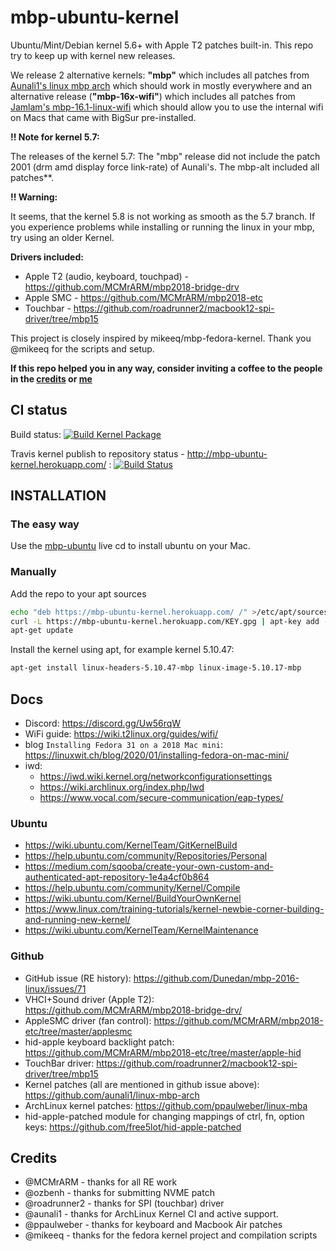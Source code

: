 # mbp-ubuntu-kernel

Ubuntu/Mint/Debian kernel 5.6+ with Apple T2 patches built-in. This repo try to keep up with kernel new releases.

We release 2 alternative kernels: **"mbp"** which includes all patches from [Aunali1's linux mbp arch](https://github.com/aunali1/linux-mbp-arch) which should work in mostly everywhere and an alternative release (**"mbp-16x-wifi"**) which includes all patches from [Jamlam's mbp-16.1-linux-wifi](https://github.com/jamlam/mbp-16.1-linux-wifi) which should allow you to use the internal wifi on Macs that came with BigSur pre-installed.

**!! Note for kernel 5.7:** 

The releases of the kernel 5.7: The "mbp" release did not include the patch 2001 (drm amd display force link-rate) of Aunali's. The mbp-alt included all patches**.

**!! Warning:**

It seems, that the kernel 5.8 is not working as smooth as the 5.7 branch. If you experience problems while installing or running the linux in your mbp, try using an older Kernel.

**Drivers included:**

- Apple T2 (audio, keyboard, touchpad) - <https://github.com/MCMrARM/mbp2018-bridge-drv>
- Apple SMC - <https://github.com/MCMrARM/mbp2018-etc>
- Touchbar - <https://github.com/roadrunner2/macbook12-spi-driver/tree/mbp15>

This project is closely inspired by mikeeq/mbp-fedora-kernel. Thank you @mikeeq for the scripts and setup.

**If this repo helped you in any way, consider inviting a coffee to the people in the [credits](https://github.com/marcosfad/mbp-ubuntu-kernel#credits) or [me](https://paypal.me/marcosfad)**

## CI status

Build status:
[![Build Kernel Package](https://github.com/marcosfad/mbp-ubuntu-kernel/actions/workflows/build.yml/badge.svg?branch=master)](https://github.com/marcosfad/mbp-ubuntu-kernel/actions/workflows/build.yml)

Travis kernel publish to repository status - <http://mbp-ubuntu-kernel.herokuapp.com/> :
[![Build Status](https://travis-ci.com/marcosfad/mbp-ubuntu-kernel.svg?branch=master)](https://travis-ci.com/marcosfad/mbp-ubuntu-kernel)

## INSTALLATION

### The easy way

Use the [mbp-ubuntu](https://github.com/marcosfad/mbp-ubuntu/releases) live cd to install ubuntu on your Mac.

### Manually

Add the repo to your apt sources
```bash
echo "deb https://mbp-ubuntu-kernel.herokuapp.com/ /" >/etc/apt/sources.list.d/mbp-ubuntu-kernel.list
curl -L https://mbp-ubuntu-kernel.herokuapp.com/KEY.gpg | apt-key add -
apt-get update
```
Install the kernel using apt, for example kernel 5.10.47:
```bash
apt-get install linux-headers-5.10.47-mbp linux-image-5.10.17-mbp
```

## Docs

- Discord: <https://discord.gg/Uw56rqW>
- WiFi guide: <https://wiki.t2linux.org/guides/wifi/>
- blog `Installing Fedora 31 on a 2018 Mac mini`: <https://linuxwit.ch/blog/2020/01/installing-fedora-on-mac-mini/>
- iwd:
  - <https://iwd.wiki.kernel.org/networkconfigurationsettings>
  - <https://wiki.archlinux.org/index.php/Iwd>
  - <https://www.vocal.com/secure-communication/eap-types/>

### Ubuntu

- <https://wiki.ubuntu.com/KernelTeam/GitKernelBuild>
- <https://help.ubuntu.com/community/Repositories/Personal>
- <https://medium.com/sqooba/create-your-own-custom-and-authenticated-apt-repository-1e4a4cf0b864>
- <https://help.ubuntu.com/community/Kernel/Compile>
- <https://wiki.ubuntu.com/Kernel/BuildYourOwnKernel>
- <https://www.linux.com/training-tutorials/kernel-newbie-corner-building-and-running-new-kernel/>
- <https://wiki.ubuntu.com/KernelTeam/KernelMaintenance>

### Github

- GitHub issue (RE history): <https://github.com/Dunedan/mbp-2016-linux/issues/71>
- VHCI+Sound driver (Apple T2): <https://github.com/MCMrARM/mbp2018-bridge-drv/>
- AppleSMC driver (fan control): <https://github.com/MCMrARM/mbp2018-etc/tree/master/applesmc>
- hid-apple keyboard backlight patch: <https://github.com/MCMrARM/mbp2018-etc/tree/master/apple-hid>
- TouchBar driver: <https://github.com/roadrunner2/macbook12-spi-driver/tree/mbp15>
- Kernel patches (all are mentioned in github issue above): <https://github.com/aunali1/linux-mbp-arch>
- ArchLinux kernel patches: <https://github.com/ppaulweber/linux-mba>
- hid-apple-patched module for changing mappings of ctrl, fn, option keys: <https://github.com/free5lot/hid-apple-patched>

## Credits

- @MCMrARM - thanks for all RE work
- @ozbenh - thanks for submitting NVME patch
- @roadrunner2 - thanks for SPI (touchbar) driver
- @aunali1 - thanks for ArchLinux Kernel CI and active support.
- @ppaulweber - thanks for keyboard and Macbook Air patches
- @mikeeq - thanks for the fedora kernel project and compilation scripts
